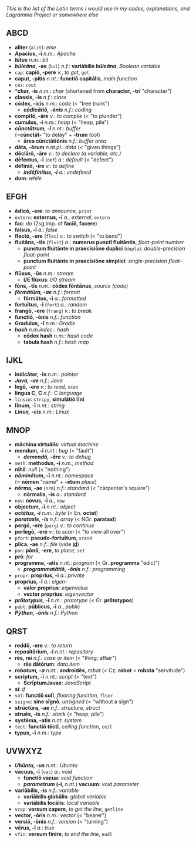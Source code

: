 *This is the list of the Latin terms I would use in my codes, explanations, and Lagramma Project or somewhere else*

## ABCD ##
+ **aliter** (`alit`): *else*
+ **Apacius, -ī** *n.m.*: *Apache*
+ ***bitus*** *n.m.*: *bit*
+ ***būleāna*, -ae** (`bul`) *n.f.*: **variābilis *būleāna***, *Boolean variable*
+ `cap`: **capiō, -pere** *v.*, *to get*, `get`
+ **caput, -pitis** *n.nt.*: **functiō capitālis**, *main function*
+ `cex`: `cout`
+ ***char, -is** *n.m.*: *char* (shortened from **character, -trī** "character")
+ **classis, -is** *n.f.*: *class*
+ **cōdex, -icis** *n.m.*: *code* (< "tree trunk")
   + ***cōdicātiō, -ōnis*** *n.f.*: *coding*
+ **compīlō, -āre** *v.*: *to compile* (< "to plunder")
+ **cumulus, -ī** *n.m.*: *heap* (< "heap, pile")
+ ***cūnctātrum, -ī*** *n.nt.*: *buffer* <br>(=**cūnctāt-** "to delay" + **-trum** *tool*)
   + **ārea cūnctātiōnis** *n.f.*: *buffer area* 
+ **dāta, -ōrum** *n.nt.pl.*: *data* (< "given things")
+ **dēclārō, -āre** *v.*: *to declare (a variable, etc.)*
+ **dēfectus, -ī** (`def`) *a.*: *default* (< "defect")
+ **dēfīniō, -īre** *v.*: *to define*
   + ***indēfīnītus, -ī*** *a.*: *undefined*
+ **dum**: *while*

## EFGH ##
+ **ēdīcō, -ere**: *to announce*, `print`
+ `extern`: **externus, -ī** *a.*, *external*, `extern`
+ **fac**: *do* (2sg.imp. of **faciō, facere**)
+ **falsus, -ī** *a.*: *false*
+ **flectō, -ere** (`flec`) *v.*: *to switch* (< "to bend")
+ **fluitāns, -tis** (`fluit`) *a.*: **numerus punctī fluitāntis**, *float-point number*
   + **punctum fluitānte in praecīsiōne duplicī** (`dupla`): *double-precision float-point*
   + **punctum fluitānte in praecīsiōne simplicī**: *single-precision float-point*
+ **flūxus, -ūs** *n.m.*: *stream*
   + **I/E flūxus**: *I/O stream*
+ **fōns, -tis** *n.m.*: **cōdex fōntānus**, *source (code)*
+ ***fōrmātūra, -ae*** *n.f.*: *format*
   + **fōrmātus, -ī** *a.*: *formatted*
+ **fortuītus, -ī** (`fort`) *a.*: *random*
+ **frangō, -ere** (`frang`) *v.*: *to break*
+ **functiō, -ōnis** *n.f.*: *function*
+ **Gradulus, -ī** *n.m.*: *Gradle*
+ ***hash*** *n.m.indec.*: *hash*
   + **cōdex hash** *n.m.*: *hash code*
   + **tabula hash** *n.f.*: *hash map*

## IJKL ##
+ **indicātor, -is** *n.m.*: *pointer*
+ ***Java, -ae*** *n.f.*: *Java*
+ **legō, -ere** *v.*: *to read*, `scan`
+ **lingua C**, **C** *n.f.*: *C language*
+ `linsim`: `strcpy`, **simulātiō līnī**
+ **līnum, -ī** *n.nt.*: *string*
+ ***Linux, -cis*** *n.m.*: *Linux*

## MNOP ##
+ **māchina virtuālis**: *virtual machine*
+ **mendum, -ī** *n.nt.*: *bug* (< "fault")
   + ***demendō, -āre*** *v.*: *to debug*
+ `meth`: **methodus, -ī** *n.m.*, *method*
+ **nihil**: *null* (< "nothing")
+ ***nōminētum*, -ī** *n.nt.*: *namespace* <br>(= **nōmen** "name" + **-ētum** *place*)
+ **nōrma, -ae** (`nrm`) *n.f.*: *standard* (< "carpenter's square")
   + **nōrmalis, -is** *a.*: *standard*
+ `nov`: **novus, -ī** *a.*, `new`
+ **objectum, -ī** *n.nt.*: *object*
+ ***octētus, -ī*** *n.m.*: *byte* (< En. **octet**)
+ ***parataxis, -is*** *n.f.*: *array* (< NGr. **parataxi**)
+ **pergō, -ere** (`perg`) *v.*: *to continue*
+ **perlegō, -ere** *v.*: *to scan* (< "to view all over")
+ `pfort`: **pseudo-fortuītum**, `srand`
+ **plica, -ae** *n.f.*: *file* (vide [**id**](http://web.archive.org/web/20040305080739/http://home.t-online.de/home/Wiebke.Timm/computerlatein.htm))
+ `pon`: **pōnō, -ere**, *to place*, `set`
+ **prō**: *for*
+ **programma, -atis** *n.nt.*: *program* (< Gr. **programma** "edict")
   + ***programmatātiō, -ōnis*** *n.f.*: *programming*
+ `propr`: **proprius, -ī** *a.*: *private*
+ **proprius, -ī** *a.*: *eigen-*
   + **valor proprius**: *eigenvalue*
   + **vector proprius**: *eigenvector*
+ ***prōtotypus, -ī*** *n.m.*: *prototype* (< Gr. **prōtotypos**)
+ `publ`: **pūblicus, -ī** *a.*, *public*
+ ***Pȳthon, -ōnis*** *n.f.*: *Python*

## QRST ##
+ **reddō, -ere** *v.*: *to return*
+ **repositōrium, -ī** *n.nt.*: *repository*
+ **rēs, reī** *n.f.*: *case* or *item* (< "thing; affair")
   + **rēs dātōrum**: *data item*
+ ***robotum, -a*** *n.nt.*: **androidēs**, *robot* (< Cz. **robot** < **robota** "servitude")
+ **scrīptum, -ī** *n.nt.*: *script* (< "text")
   + **ScrīptumJavae**: *JavaScript*
+ **sī**: *if*
+ `sol`: **functiō solī**, *flooring function*, `floor`
+ `ssigno`: **sine sīgnō**, *unsigned* (< "without a sign")
+ **strūctūra, -ae** *n.f.*: *structure, struct*
+ **struēs, -is** *n.f.*: *stack* (< "heap, pile")
+ **systēma, -atis** *n.nt*: *system*
+ `tect`: **functiō tēctī**, *ceiling function*, `ceil`
+ **typus, -ī** *n.m.*: *type*

## UVWXYZ ##
+ ***Ubūntu, -us*** *n.nt.*: *Ubuntu*
+ **vacuus, -ī** (`vac`) *a.*: *void*
   + **functiō vacua**: *void function*
   + ***parametrum* (-ī**, *n.nt.*) **vacuum**: *void parameter*
+ **variābilis, -is** *n.f.*: *variable*
   + **variābilis globālis**: *global variable*
   + **variābilis locālis**: *local variable*
+ `vcap`: **versum capere**, *to get the line*, `getline`
+ **vector, -ōris** *n.m.*: *vector* (< "bearer")
+ **versiō, -ōnis** *n.f.*: *version* (< "turning")
+ **vērus, -ī** *a.*: *true*
+ `vfin`: **versum finīre**, *to end the line*, `endl`
